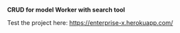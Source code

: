 **CRUD for model Worker with search tool**

Test the project here:
https://enterprise-x.herokuapp.com/

